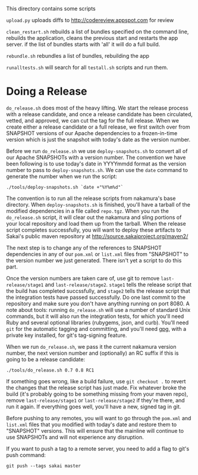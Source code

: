 This directory contains some scripts

`upload.py` uploads diffs to http://codereview.appspot.com for review

`clean_restart.sh` rebuilds a list of bundles specified on the command line, rebuilds the application, cleans the previous start and restarts the app server. if the list of bundles starts with 'all' it will do a full build.	

`rebundle.sh` rebundles a list of bundles, rebuilding the app

`runalltests.sh` will search for all `testall.sh` scripts and run them.


Doing a Release
===============
`do_release.sh` does most of the heavy lifting. We start the release process with a release candidate, and once a release candidate has been circulated, vetted, and approved, we can cut the tag for the full release. When we create either a release candidate or a full release, we first switch over from SNAPSHOT versions of our Apache dependencies to a frozen-in-time version which is just the snapshot with today's date as the version number.

Before we run `do_release.sh` we use `deploy-snapshots.sh` to convert all of our Apache SNAPSHOTs with a version number. The convention we have been following is to use today's date in YYYYmmdd format as the version number to pass to `deploy-snapshots.sh`. We can use the `date` command to generate the number when we run the script:

    ./tools/deploy-snapshots.sh `date +"%Y%m%d"`
    
The convention is to run all the release scripts from nakamura's base directory. When `deploy-snapshots.sh` is finished, you'll have a tarball of the modified dependencies in a file called `repo.tgz`. When you run the `do_release.sh` script, it will clear out the nakamura and sling portions of your local repository and load them up from the tarball. When the release script completes successfully, you will want to deploy these artifacts to Sakai's public maven repository at http://source.sakaiproject.org/maven2/
    
The next step is to change any of the references to SNAPSHOT dependencies in any of our `pom.xml` or `list.xml` files from "SNAPSHOT" to the version number we just generated. There isn't yet a script to do this part.

Once the version numbers are taken care of, use git to remove `last-release/stage1` and `last-release/stage2`. `stage1` tells the release script that the build has completed succssfully, and `stage2` tells the release script that the integration tests have passed successfully. Do one last commit to the repository and make sure you don't have anything running on port 8080. A note about tools: running `do_release.sh` will use a number of standard Unix commands, but it will also run the integration tests, for which you'll need Ruby and several optional libraries (rubygems, json, and curb). You'll need `git` for the automatic tagging and committing, and you'll need [gpg](http://www.gnupg.org/), with a private key installed, for git's tag-signing feature.

When we run `do_release.sh`, we pass it the current nakamura version number, the next version number and (optionally) an RC suffix if this is going to be a release candidate:

    ./tools/do_release.sh 0.7 0.8 RC1
    
If something goes wrong, like a build failure, use `git checkout .` to revert the changes that the release script has just made. Fix whatever broke the build (it's probably going to be something missing from your maven repo), remove `last-release/stage1` or `last-release/stage2` if they're there, and run it again. If everything goes well, you'll have a new, signed tag in git.

Before pushing to any remotes, you will want to go through the `pom.xml` and `list.xml` files that you modified with today's date and restore them to "SNAPSHOT" versions. This will ensure that the mainline will continue to use SNAPSHOTs and will not experience any disruption.

If you want to push a tag to a remote server, you need to add a flag to git's push command:

    git push --tags sakai master
